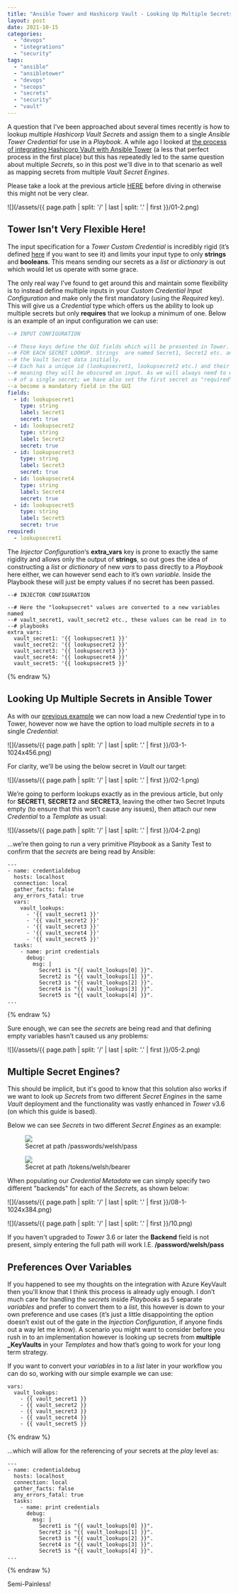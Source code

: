```yaml
---
title: "Ansible Tower and Hashicorp Vault - Looking Up Multiple Secrets"
layout: post
date: 2021-10-15
categories: 
  - "devops"
  - "integrations"
  - "security"
tags: 
  - "ansible"
  - "ansibletower"
  - "devops"
  - "secops"
  - "secrets"
  - "security"
  - "vault"
---
```


A question that I've been approached about several times recently is how to lookup multiple _Hashicorp Vault Secrets_ and assign them to a single _Ansible Tower Credential_ for use in a _Playbook_. A while ago I looked at [the process of integrating Hashicorp Vault with Ansible Tower](/hashicorp-vault-integrating-with-ansible-tower/) (a less that perfect process in the first place) but this has repeatedly led to the same question about multiple _Secrets_, so in this post we'll dive in to that scenario as well as mapping secrets from multiple _Vault Secret Engines_.

Please take a look at the previous article [HERE](/hashicorp-vault-integrating-with-ansible-tower/) before diving in otherwise this might not be very clear.

![](/assets/{{ page.path | split: '/' | last | split: '.' | first }}/01-2.png)

## Tower Isn't Very Flexible Here!

The input specification for a _Tower_ _Custom Credential_ is incredibly rigid (it’s defined [here](https://docs.ansible.com/ansible-tower/latest/html/userguide/credential_types.html#create-a-new-credential-type) if you want to see it) and limits your input type to only **strings** and **booleans**. This means sending our secrets as a _list_ or _dictionary_ is out which would let us operate with some grace.

The only real way I’ve found to get around this and maintain some flexibility is to instead define multiple inputs in your _Custom Credential_ _Input Configuration_ and make only the first mandatory (using the _Required_ key). This will give us a _Credential_ type which offers us the ability to look up multiple secrets but only **requires** that we lookup a minimum of one. Below is an example of an input configuration we can use:

```yaml
--# INPUT CONFIGURATION

--# These keys define the GUI fields which will be presented in Tower. One is offered
--# FOR EACH SECRET LOOKUP. Strings  are named Secret1, Secret2 etc. and will hold
--# the Vault Secret data initially.
--# Each has a unique id (lookupsecret1, lookupsecret2 etc.) and their "type" is "secret"
--# meaning they will be obscured on input. As we will always need to work with a minimum
--# of a single secret; we have also set the first secret as "required" meaning it will
--a become a mandatory field in the GUI
fields:
  - id: lookupsecret1
    type: string
    label: Secret1
    secret: true
  - id: lookupsecret2
    type: string
    label: Secret2
    secret: true
  - id: lookupsecret3
    type: string
    label: Secret3
    secret: true
  - id: lookupsecret4
    type: string
    label: Secret4
    secret: true
  - id: lookupsecret5
    type: string
    label: Secret5
    secret: true
required:
  - lookupsecret1
```

The _Injector Configuration_‘s **extra_vars** key is prone to exactly the same rigidity and allows only the output of **strings**, so out goes the idea of constructing a _list_ or _dictionary_ of new _vars_ to pass directly to a _Playbook_ here either, we can however send each to it’s own _variable_. Inside the Playbook these will just be empty values if no secret has been passed.

```yaml{% raw %}
--# INJECTOR CONFIGURATION

--# Here the "lookupsecret" values are converted to a new variables named
--# vault_secret1, vault_secret2 etc., these values can be read in to
--# playbooks
extra_vars:
  vault_secret1: '{{ lookupsecret1 }}'
  vault_secret2: '{{ lookupsecret2 }}'
  vault_secret3: '{{ lookupsecret3 }}'
  vault_secret4: '{{ lookupsecret4 }}'
  vault_secret5: '{{ lookupsecret5 }}'
```
{% endraw %}

## Looking Up Multiple Secrets in Ansible Tower

As with our [previous example](/hashicorp-vault-integrating-with-ansible-tower/) we can now load a new _Credential_ type in to Tower, however now we have the option to load multiple _secrets_ in to a single _Credential_:

![](/assets/{{ page.path | split: '/' | last | split: '.' | first }}/03-1-1024x456.png)

For clarity, we'll be using the below secret in _Vault_ our target:

![](/assets/{{ page.path | split: '/' | last | split: '.' | first }}/02-1.png)

We’re going to perform lookups exactly as in the previous article, but only for **SECRET1**, **SECRET2** and **SECRET3**, leaving the other two Secret Inputs empty (to ensure that this won’t cause any issues), then attach our new _Credential_ to a _Template_ as usual:

![](/assets/{{ page.path | split: '/' | last | split: '.' | first }}/04-2.png)

…we’re then going to run a very primitive _Playbook_ as a Sanity Test to confirm that the _secrets_ are being read by Ansible:

```yaml{% raw %}
---
- name: credentialdebug
  hosts: localhost
  connection: local
  gather_facts: false
  any_errors_fatal: true
  vars:
    vault_lookups:
      - '{{ vault_secret1 }}'
      - '{{ vault_secret2 }}'
      - '{{ vault_secret3 }}'
      - '{{ vault_secret4 }}'
      - '{{ vault_secret5 }}'
  tasks:
    - name: print credentials
      debug:
        msg: | 
          Secret1 is "{{ vault_lookups[0] }}".
          Secret2 is "{{ vault_lookups[1] }}".
          Secret3 is "{{ vault_lookups[2] }}".
          Secret4 is "{{ vault_lookups[3] }}".
          Secret5 is "{{ vault_lookups[4] }}".
...
```
{% endraw %}

Sure enough, we can see the _secrets_ are being read and that defining empty variables hasn’t caused us any problems:

![](/assets/{{ page.path | split: '/' | last | split: '.' | first }}/05-2.png)

## Multiple Secret Engines?

This should be implicit, but it's good to know that this solution also works if we want to look up _Secrets_ from two different _Secret Engines_ in the same _Vault_ deployment and the functionality was vastly enhanced in _Tower_ v3.6 (on which this guide is based).

Below we can see _Secrets_ in two different _Secret Engines_ as an example:

<figure>
  <img src="/assets/{{ page.path | split: '/' | last | split: '.' | first }}/06-3.png">
  <figcaption>Secret at path /passwords/welsh/pass</figcaption>
</figure>

<figure>
  <img src="/assets/{{ page.path | split: '/' | last | split: '.' | first }}/07-2.png">
  <figcaption>Secret at path /tokens/welsh/bearer</figcaption>
</figure>

When populating our _Credential Metadata_ we can simply specify two different "backends" for each of the _Secrets_, as shown below:

![](/assets/{{ page.path | split: '/' | last | split: '.' | first }}/08-1-1024x384.png)

![](/assets/{{ page.path | split: '/' | last | split: '.' | first }}/10.png)

If you haven't upgraded to _Tower_ 3.6 or later the **Backend** field is not present, simply entering the full path will work I.E. **/password/welsh/pass**

## Preferences Over Variables

If you happened to see my thoughts on the integration with Azure KeyVault then you'll know that I think this process is already ugly enough. I don’t much care for handling the _secrets_ inside _Playbooks_ as 5 separate _variables_ and prefer to convert them to a _list_, this however is down to your own preference and use cases (it’s just a little disappointing the option doesn’t exist out of the gate in the _Injection Configuration_, if anyone finds out a way let me know). A scenario you might want to consider before you rush in to an implementation however is looking up secrets from **multiple _KeyVaults** in your _Templates_ and how that’s going to work for your long term strategy.

If you want to convert your _variables_ in to a _list_ later in your workflow you can do so, working with our simple example we can use:

```{% raw %}
vars:
  vault_lookups:
    - {{ vault_secret1 }}
    - {{ vault_secret2 }}
    - {{ vault_secret3 }}
    - {{ vault_secret4 }}
    - {{ vault_secret5 }}
```
{% endraw %}

…which will allow for the referencing of your secrets at the _play_ level as:

```{% raw %}
---
- name: credentialdebug
  hosts: localhost
  connection: local
  gather_facts: false
  any_errors_fatal: true
  tasks:
    - name: print credentials
      debug:
        msg: | 
          Secret1 is "{{ vault_lookups[0] }}".
          Secret2 is "{{ vault_lookups[1] }}".
          Secret3 is "{{ vault_lookups[2] }}".
          Secret4 is "{{ vault_lookups[3] }}".
          Secret5 is "{{ vault_lookups[4] }}".
...
```
{% endraw %}

Semi-Painless!
